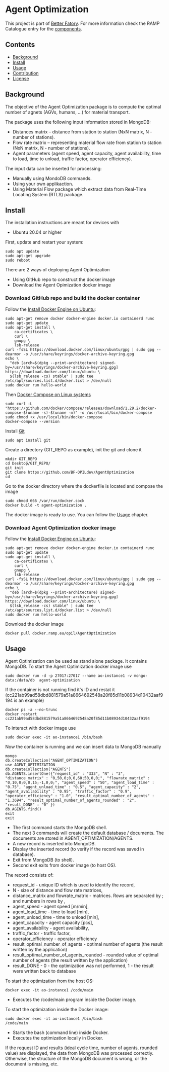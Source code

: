 # Agent Optimization

This project is part of [Better Fatory](https://betterfactory.eu/). For more information check the RAMP Catalogue entry for the [components](https://github.com/ramp-eu).

## Contents
-   [Background](#Background)
-   [Install](#Install)
-   [Usage](#Usage)
-   [Contribution](#contribution)
-   [License](#license)

## Background

The objective of the Agent Optimization package is to compute the optimal number of agnets (AGVs, humans, ...) for material transport.

The package uses the following input information stored in MongoDB:
- Distances matrix – distance from station to station (NxN matrix, N - number of stations).
- Flow rate matrix – representing material flow rate from station to station (NxN matrix, N - number of stations).
- Agent parameters (agent speed, agent capacity, agent availability, time to load, time to unload, traffic factor, operator efficiency).

The input data can be inserted for processing:
- Manually using MondoDB commands.
- Using your own applikaction.
- Using Material Flow package which extract data from Real-Time Locating System (RTLS) package.

## Install

The installation instructions are meant for devices with
- Ubuntu 20.04 or higher

First, update and restart your system:
```
sudo apt update
sudo apt-get upgrade
sudo reboot
```

There are 2 ways of deploying Agent Optimization
- Using GitHub repo to construct the docker image
- Download the Agent Opimization docker image

### Download GitHub repo and build the docker container
Follow the [Install Docker Engine on Ubuntu](https://docs.docker.com/engine/install/ubuntu/):
```
sudo apt-get remove docker docker-engine docker.io containerd runc
sudo apt-get update
sudo apt-get install \
    ca-certificates \
    curl \
    gnupg \
    lsb-release
curl -fsSL https://download.docker.com/linux/ubuntu/gpg | sudo gpg --dearmor -o /usr/share/keyrings/docker-archive-keyring.gpg
echo \
  "deb [arch=$(dpkg --print-architecture) signed-by=/usr/share/keyrings/docker-archive-keyring.gpg] https://download.docker.com/linux/ubuntu \
  $(lsb_release -cs) stable" | sudo tee /etc/apt/sources.list.d/docker.list > /dev/null
sudo docker run hello-world
```

Then [Docker Compose on Linux systems](https://docs.docker.com/compose/install/)
```
sudo curl -L "https://github.com/docker/compose/releases/download/1.29.2/docker-compose-$(uname -s)-$(uname -m)" -o /usr/local/bin/docker-compose
sudo chmod +x /usr/local/bin/docker-compose
docker-compose --version
```

Install [Git](https://github.com/git-guides/install-git)
```
sudo apt install git
```

Create a directory (GIT_REPO as example), init the git and clone it
```
mkdir GIT_REPO
cd Desktop/GIT_REPO/
git init
git clone https://github.com/BF-OPILdev/AgentOptimization
cd 
```

Go to the docker directory where the dockerfile is located and compose the image
```
sudo chmod 666 /var/run/docker.sock
docker build -t agent-optimization .
```

The docker image is ready to use. You can follow the [Usage](#Usage) chapter.

### Download Agent Optimization docker image

Follow the [Install Docker Engine on Ubuntu](https://docs.docker.com/engine/install/ubuntu/):
```
sudo apt-get remove docker docker-engine docker.io containerd runc
sudo apt-get update
sudo apt-get install \
    ca-certificates \
    curl \
    gnupg \
    lsb-release
curl -fsSL https://download.docker.com/linux/ubuntu/gpg | sudo gpg --dearmor -o /usr/share/keyrings/docker-archive-keyring.gpg
echo \
  "deb [arch=$(dpkg --print-architecture) signed-by=/usr/share/keyrings/docker-archive-keyring.gpg] https://download.docker.com/linux/ubuntu \
  $(lsb_release -cs) stable" | sudo tee /etc/apt/sources.list.d/docker.list > /dev/null
sudo docker run hello-world
```

Download the docker image
```
docker pull docker.ramp.eu/opil/AgentOptimization
```

## Usage

Agent Optimization can be used as stand alone package. It contains MongoDB. To start the Agent Optimization docker image use
```
sudo docker run -d -p 27017:27017 --name ao-instance1 -v mongo-data:/data/db  agent-optimization
```

If the container is not running find it's ID and restat it (cc221ab99ad58dbd881579a51a8664692548a20f85d11b08934d10432aaf9194 is an example)
```
docker ps -a --no-trunc
docker restart cc221ab99ad58dbd881579a51a8664692548a20f85d11b08934d10432aaf9194
```

To interact with docker image use
```
sudo docker exec -it ao-instance1 /bin/bash
```

Now the container is running and we can insert data to MongoDB manually
```
mongo
db.createCollection("AGENT_OPTIMIZATION")
use AGENT_OPTIMIZATION
db.createCollection("AGENTS")
db.AGENTS.insertOne({"request_id" : "333", "N" : "3", "distance_matrix" : "0,50,0;0,0,60;50,0,0;", "flowrate_matrix" : "0,10,0;0,0,15;-1,0,0;", "agent_speed" : "50", "agent_load_time" : "0.75", "agent_unload_time" : "0.5", "agent_capacity" : "2", "agent_availability" : "0.95", "traffic_factor" : "0.9", "operator_efficiency" : "1.0", "result_optimal_number_of_agents" : "1.3694", "result_optimal_number_of_agents_rounded" : "2", "result_DONE" : "0" })
db.AGENTS.find()
exit
exit
```
- The first command starts the MongoDB shell. 
- The next 3 commands will create the default database / documents. The documents are stored in AGENT_OPTIMIZATION/AGENTS.
- A new record is inserted into MongoDB.
- Display the inserted record (to verify if the record was saved in database).
- Exit from MongoDB (to shell).
- Second exit exits from docker image (to host OS).

The record consists of:
- request_id - unique ID which is used to identify the record,
- N - size of distance and flow rate matrices,
- distance_matrix and flowrate_matrix - matrices. Rows are separated by ; and numbers in rows by ,
- agent_speed - agent speed [m/min],
- agent_load_time - time to load [min],
- agent_unload_time - time to unload [min],
- agent_capacity - agent capacity [pcs],
- agent_availability - agent availability,
- traffic_factor - traffic factor,
- operator_efficiency - operator efficiency
- result_optimal_number_of_agents - optimal number of agents (the result written by the application)
- result_optimal_number_of_agents_rounded - rounded value of optimal number of agents (the result written by the application)
- result_DONE - 0 - the optimization was not performed, 1 - the result were written back to database

To start the optimization from the host OS:
```
docker exec -it ao-instance1 /code/main
```
- Executes the /code/main program inside the Docker image.

To start the optimization inside the Docker image:
```
sudo docker exec -it ao-instance1 /bin/bash
/code/main
```
- Starts the bash (command line) inside Docker.
- Executes the optimization locally in Docker.

If the request ID and results (ideal cycle time, number of agents, rounded value) are displayed, the data from MongoDB was processed correctly. Otherwise, the structure of the MongoDB document is wrong, or the document is missing, etc.
